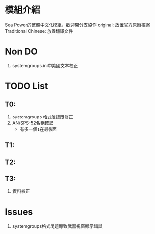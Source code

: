 # 模組介紹
Sea Power的繁體中文化模組，歡迎開分支協作
original: 放置官方原廠檔案
Traditional Chinese: 放置翻譯文件

# Non DO
1. systemgroups.ini中美國文本校正 

# TODO List
## T0:
1. systemgroups 格式確認跟修正
2. AN/SPS-52名稱確認
     - 有多一個`1`在最後面

## T1:
## T2:
## T3:
1. 資料校正

# Issues
1. systemgroups格式問題導致武器視窗顯示錯誤
